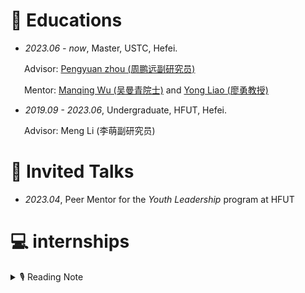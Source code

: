 # 📖 Educations
- *2023.06 - now*, Master, USTC, Hefei.

    Advisor: [Pengyuan zhou (周鹏远副研究员)](https://pengyuan-zhou.github.io)

    Mentor: [Manqing Wu (吴曼青院士)](https://dspace.ustc.edu.cn/?p=1227) and [Yong Liao (廖勇教授)](https://dspace.ustc.edu.cn/?p=1057) 

- *2019.09 - 2023.06*, Undergraduate, HFUT, Hefei.

    Advisor: <a href="http://faculty.hfut.edu.cn/limeng/zh_CN/index.htm" style="text-decoration: none;">Meng Li (李萌副研究员)</a>

# 💬 Invited Talks
- *2023.04*, Peer Mentor for the *Youth Leadership* program at HFUT

# 💻 internships

<details>
<summary>🎙 Reading Note</summary>
07/2023 愿为江水，与君重逢。 -- 《命运 文在寅自传》
07/2023 愿为江水，与君重逢。 -- 《命运 文在寅自传》
07/2023 愿为江水，与君重逢。 -- 《命运 文在寅自传》
</details>
